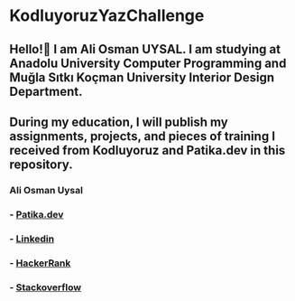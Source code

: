 # KodluyoruzYazChallenge

## Hello!👋 I am Ali Osman UYSAL. I am studying at Anadolu University Computer Programming and Muğla Sıtkı Koçman University Interior Design Department. 
## During my education, I will publish my assignments, projects, and pieces of training I received from Kodluyoruz and Patika.dev in this repository.

### Ali Osman Uysal
### - [Patika.dev](https://academy.patika.dev/tr/profile)
### - [Linkedin](https://www.linkedin.com/in/aliosmanuysal/)
### - [HackerRank](https://www.hackerrank.com/aliosmanuysal)
### - [Stackoverflow](https://stackoverflow.com/users/20750301/aliosmanuysal)
